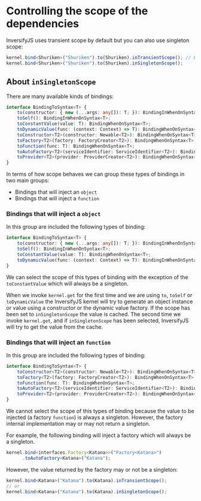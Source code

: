 # Controlling the scope of the dependencies

InversifyJS uses transient scope by default but you can also use singleton scope:

```ts
kernel.bind<Shuriken>("Shuriken").to(Shuriken).inTransientScope(); // Default
kernel.bind<Shuriken>("Shuriken").to(Shuriken).inSingletonScope();
```

## About `inSingletonScope`
There are many available kinds of bindings:
```ts
interface BindingToSyntax<T> {
    to(constructor: { new (...args: any[]): T; }): BindingInWhenOnSyntax<T>;
    toSelf(): BindingInWhenOnSyntax<T>;
    toConstantValue(value: T): BindingWhenOnSyntax<T>;
    toDynamicValue(func: (context: Context) => T): BindingWhenOnSyntax<T>;
    toConstructor<T2>(constructor: Newable<T2>): BindingWhenOnSyntax<T>;
    toFactory<T2>(factory: FactoryCreator<T2>): BindingWhenOnSyntax<T>;
    toFunction(func: T): BindingWhenOnSyntax<T>;
    toAutoFactory<T2>(serviceIdentifier: ServiceIdentifier<T2>): BindingWhenOnSyntax<T>;
    toProvider<T2>(provider: ProviderCreator<T2>): BindingWhenOnSyntax<T>;
}
```

In terms of how scope behaves we can group these types of bindings in two main groups:
- Bindings that will inject an `object`
- Bindings that will inject a `function`

### Bindings that will inject a `object`
In this group are included the following types of binding:
```ts
interface BindingToSyntax<T> {
    to(constructor: { new (...args: any[]): T; }): BindingInWhenOnSyntax<T>;
    toSelf(): BindingInWhenOnSyntax<T>;
    toConstantValue(value: T): BindingWhenOnSyntax<T>;
    toDynamicValue(func: (context: Context) => T): BindingInWhenOnSyntax<T>;
}
```
We can select the scope of this types of binding with the exception of the `toConstantValue` which will always be a singleton.

When we invoke `kernel.get` for the first time and we are using `to`, `toSelf` or `toDynamicValue` the InversifyJS kernel will try to generate an object instance or value using a constructor or the dynamic value factory. If the scope has been set to `inSingletonScope` the value is cached. The second time we invoke `kernel.get`, and if `inSingletonScope` has been selected, InversifyJS will try to get the value from the cache.

### Bindings that will inject an `function`
In this group are included the following types of binding:
```ts
interface BindingToSyntax<T> {
    toConstructor<T2>(constructor: Newable<T2>): BindingWhenOnSyntax<T>;
    toFactory<T2>(factory: FactoryCreator<T2>): BindingWhenOnSyntax<T>;
    toFunction(func: T): BindingWhenOnSyntax<T>;
    toAutoFactory<T2>(serviceIdentifier: ServiceIdentifier<T2>): BindingWhenOnSyntax<T>;
    toProvider<T2>(provider: ProviderCreator<T2>): BindingWhenOnSyntax<T>;
}
```
We cannot select the scope of this types of binding because the value to be injected (a factory `function`) is always a singleton. However, the factory internal implementation may or may not return a singleton.

For example, the following binding will inject a factory which will always be a singleton.

```ts
kernel.bind<interfaces.Factory<Katana>>("Factory<Katana>")
	  .toAutoFactory<Katana>("Katana");
```

However, the value returned by the factory may or not be a singleton:

```ts
kernel.bind<Katana>("Katana").to(Katana).inTransientScope();
// or
kernel.bind<Katana>("Katana").to(Katana).inSingletonScope();
```
